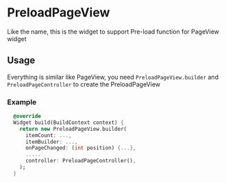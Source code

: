 # PreloadPageView

Like the name, this is the widget to support Pre-load function for PageView widget

## Usage

Everything is similar like PageView, you need `PreloadPageView.builder` and `PreloadPageController` to create the PreloadPageView

### Example

``` dart
  @override
  Widget build(BuildContext context) {
    return new PreloadPageView.builder(
      itemCount: ...,
      itemBuilder: ...,
      onPageChanged: (int position) {...},
      .....
      controller: PreloadPageController(),
    );
  }
```
